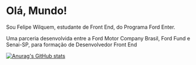 # Olá, Mundo!
Sou Felipe Wilquem, estudante de Front End, do Programa Ford Enter.

Uma parceria desenvolvida entre a Ford Motor Company Brasil, Ford Fund e Senai-SP, para formação de Desenvolvedor Front End


[![Anurag's GitHub stats](https://github-readme-stats.vercel.app/api?username=FelipeWilquem)](https://github.com/anuraghazra/github-readme-stats)


